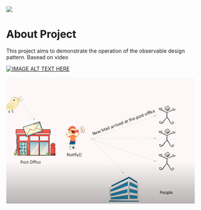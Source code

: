 <img src="https://img.shields.io/badge/Java-ED8B00?style=for-the-badge&logo=java&logoColor=white" /> 

# About Project

This project aims to demonstrate the operation of the observable design pattern. Basead on video 

[![IMAGE ALT TEXT HERE](https://www.youtube.com/watch?v=ojbT9WA70Fw/0.jpg)](https://www.youtube.com/watch?v=ojbT9WA70Fw)

<img src="postoffice.PNG" alt="observable pattern">
